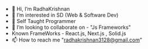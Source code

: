 - 👋 Hi, I’m RadhaKrishnan
- 👀 I’m interested in SD (Web & Software Dev)
- 🌱 Self Taught Programmer
- 💞️ I’m looking to collaborate on - "Js Frameworks"
- Known FrameWorks - React.js, Next.js , Solid.js
- 📫 How to reach me "radhakrishnan3128@gmail.com"

<!---
BeVillain/BeVillain is a ✨ special ✨ repository because its `README.md` (this file) appears on your GitHub profile.
You can click the Preview link to take a look at your changes.
--->
